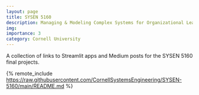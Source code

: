 ```yaml
---
layout: page
title: SYSEN 5160
description: Managing & Modeling Complex Systems for Organizational Leaders
img: 
importance: 3
category: Cornell University
---
```


A collection of links to Streamlit apps and Medium posts for the SYSEN 5160 final projects.

{% remote_include https://raw.githubusercontent.com/CornellSystemsEngineering/SYSEN-5160/main/README.md %}
